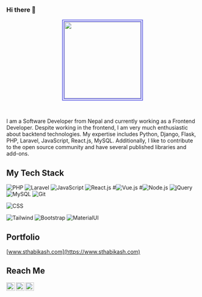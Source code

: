 ### Hi there 👋

<!--
**sthaB-kash/sthaB-kash** is a ✨ _special_ ✨ repository because its `README.md` (this file) appears on your GitHub profile.

Here are some ideas to get you started:

- 🔭 I’m currently working on ...
- 🌱 I’m currently learning ...
- 👯 I’m looking to collaborate on ...
- 🤔 I’m looking for help with ...
- 💬 Ask me about ...
- 📫 How to reach me: ...
- 😄 Pronouns: ...
- ⚡ Fun fact: ...
-->
 
 
 
 <p align="center">
  <a href="https://sthaB-kash.github.io" alt="Bikash Shrestha" title="Bikash Shrestha">
    <img src="https://media-exp1.licdn.com/dms/image/C5103AQEjee_js80gKQ/profile-displayphoto-shrink_200_200/0/1586667682216?e=1645660800&v=beta&t=8Lb5frMAJ28Oh7sCHJzR0IxZVTjdOHhGGLvJsP4cCU8" width="100%" style="width:200px; height:200px; borderRadius: 50%; border: 6px double #7070e7;"/>
  </a>
</p>

<br/>

<p>I am a Software Developer from Nepal and currently working as a Frontend Developer. Despite working in the frontend, I am very much enthusiastic about backtend technologies. My expertise includes Python, Django, Flask, PHP, Laravel, JavaScript, React.js, MySQL. Additionally, I like to contribute to the open source community and have several published libraries and add-ons.</p>

## My Tech Stack

![PHP](https://img.shields.io/badge/-PHP-%232c3e50?style=for-the-badge&logo=PHP)
![Laravel](https://img.shields.io/badge/-Laravel-%232c3e50?style=for-the-badge&logo=laravel)
![JavaScript](https://img.shields.io/badge/-JavaScript-%232c3e50?style=for-the-badge&logo=javascript)
![React.js](https://img.shields.io/badge/-React.js-%232c3e50?style=for-the-badge&logo=react)
#![Vue.js](https://img.shields.io/badge/-Vue.js-%232c3e50?style=for-the-badge&logo=vuedotjs)
#![Node.js](https://img.shields.io/badge/-Node.js-%232c3e50?style=for-the-badge&logo=nodedotjs)
![jQuery](https://img.shields.io/badge/-jQuery-%232c3e50?style=for-the-badge&logo=jQuery)
![MySQL](https://img.shields.io/badge/-MySQL-%232c3e50?style=for-the-badge&logo=MySQL)
![Git](https://img.shields.io/badge/-Git-%232c3e50?style=for-the-badge&logo=git)
<!--![Docker](https://img.shields.io/badge/-Docker-%232c3e50?style=for-the-badge&logo=docker)-->
![CSS](https://img.shields.io/badge/-CSS-%232c3e50?style=for-the-badge&logo=css3)
<!--![Ant Design](https://img.shields.io/badge/-Antd-%232c3e50?style=for-the-badge&logo=ant-design)-->
![Tailwind](https://img.shields.io/badge/-Tailwind-%232c3e50?style=for-the-badge&logo=tailwindcss)
![Bootstrap](https://img.shields.io/badge/-Bootstrap-%232c3e50?style=for-the-badge&logo=Bootstrap)
![MaterialUI]()

## Portfolio
[www.sthabikash.com](https://www.sthabikash.com)

## Reach Me
<a href="https://www.linkedin.com/in/bikash-shrestha-90922b183/">
  <img align="left" alt="LinkedIn" width="22px" src="https://cdn.jsdelivr.net/npm/simple-icons@v3/icons/linkedin.svg" />
</a>
<a href="mailto:shresthabikash2073@gmail.com">
  <img align="left" alt="Mail" width="22px" src="https://cdn.jsdelivr.net/npm/simple-icons@v3/icons/gmail.svg" />
</a>
<a href="https://www.facebook.com/bikash.shrestha.56211497/">
  <img align="left" alt="Facebook" width="22px" src="https://cdn.jsdelivr.net/npm/simple-icons@v3/icons/facebook.svg" />
</a>

